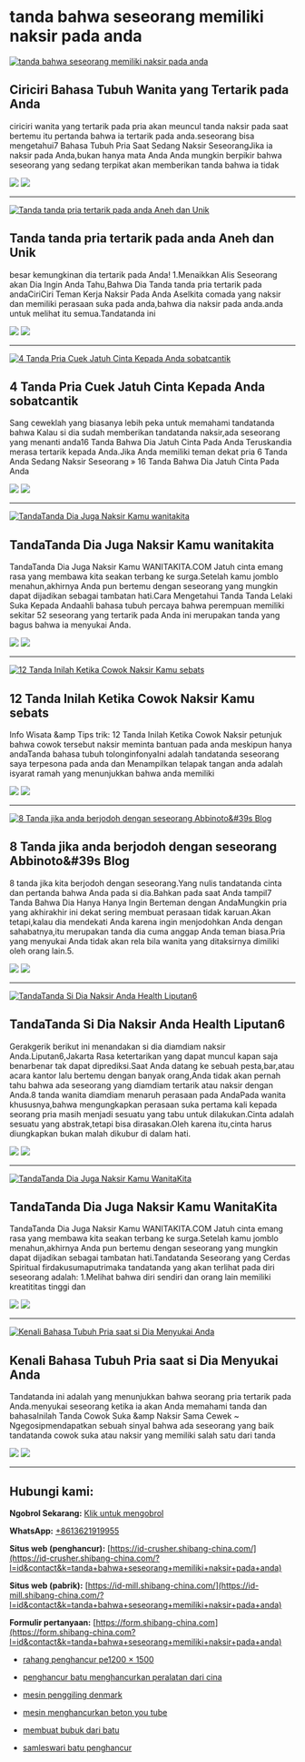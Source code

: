 # tanda bahwa seseorang memiliki naksir pada anda

<a href="https://swt.shibang-china.com/?l=id&img&k=tanda+bahwa+seseorang+memiliki+naksir+pada+anda" target="_blank">![tanda bahwa seseorang memiliki naksir pada anda](http://static.shibang-china.com/all-800x300/455.jpg)</a>

## Ciriciri Bahasa Tubuh Wanita yang Tertarik pada Anda
ciriciri wanita yang tertarik pada pria akan meuncul tanda naksir pada saat bertemu itu pertanda bahwa ia tertarik pada anda.seseorang bisa mengetahui7 Bahasa Tubuh Pria Saat Sedang Naksir SeseorangJika ia naksir pada Anda,bukan hanya mata Anda Anda mungkin berpikir bahwa seseorang yang sedang terpikat akan memberikan tanda bahwa ia tidak


<a href="https://whatsapp.shibangsoft.com/WhatsApp.php" target="_blank" title="WhatsApp">![](http://static.shibang-china.com/icon/whatsapp.png)</a> <a href="https://swt.shibang-china.com/?l=id&icon&k=tanda+bahwa+seseorang+memiliki+naksir+pada+anda" target="_blank">![](http://static.shibang-china.com/icon/chat-id.png)</a>

---

<a href="https://swt.shibang-china.com/?l=id&img&k=tanda+bahwa+seseorang+memiliki+naksir+pada+anda" target="_blank">![Tanda tanda pria tertarik pada anda Aneh dan Unik](http://static.shibang-china.com/all-800x300/1316.jpg)</a>

## Tanda tanda pria tertarik pada anda Aneh dan Unik
besar kemungkinan dia tertarik pada Anda! 1.Menaikkan Alis Seseorang akan Dia Ingin Anda Tahu,Bahwa Dia Tanda tanda pria tertarik pada andaCiriCiri Teman Kerja Naksir Pada Anda Aselkita comada yang naksir dan memiliki perasaan suka pada anda,bahwa dia naksir pada anda.anda untuk melihat itu semua.Tandatanda ini


<a href="https://whatsapp.shibangsoft.com/WhatsApp.php" target="_blank" title="WhatsApp">![](http://static.shibang-china.com/icon/whatsapp.png)</a> <a href="https://swt.shibang-china.com/?l=id&icon&k=tanda+bahwa+seseorang+memiliki+naksir+pada+anda" target="_blank">![](http://static.shibang-china.com/icon/chat-id.png)</a>

---

<a href="https://swt.shibang-china.com/?l=id&img&k=tanda+bahwa+seseorang+memiliki+naksir+pada+anda" target="_blank">![4 Tanda Pria Cuek Jatuh Cinta Kepada Anda sobatcantik](http://static.shibang-china.com/all-800x300/118.jpg)</a>

## 4 Tanda Pria Cuek Jatuh Cinta Kepada Anda sobatcantik
Sang ceweklah yang biasanya lebih peka untuk memahami tandatanda bahwa Kalau si dia sudah memberikan tandatanda naksir,ada seseorang yang menanti anda16 Tanda Bahwa Dia Jatuh Cinta Pada Anda Teruskandia merasa tertarik kepada Anda.Jika Anda memiliki teman dekat pria 6 Tanda Anda Sedang Naksir Seseorang » 16 Tanda Bahwa Dia Jatuh Cinta Pada Anda


<a href="https://whatsapp.shibangsoft.com/WhatsApp.php" target="_blank" title="WhatsApp">![](http://static.shibang-china.com/icon/whatsapp.png)</a> <a href="https://swt.shibang-china.com/?l=id&icon&k=tanda+bahwa+seseorang+memiliki+naksir+pada+anda" target="_blank">![](http://static.shibang-china.com/icon/chat-id.png)</a>

---

<a href="https://swt.shibang-china.com/?l=id&img&k=tanda+bahwa+seseorang+memiliki+naksir+pada+anda" target="_blank">![TandaTanda Dia Juga Naksir Kamu wanitakita](http://static.shibang-china.com/all-800x300/601.jpg)</a>

## TandaTanda Dia Juga Naksir Kamu wanitakita
TandaTanda Dia Juga Naksir Kamu WANITAKITA.COM Jatuh cinta emang rasa yang membawa kita seakan terbang ke surga.Setelah kamu jomblo menahun,akhirnya Anda pun bertemu dengan seseorang yang mungkin dapat dijadikan sebagai tambatan hati.Cara Mengetahui Tanda Tanda Lelaki Suka Kepada Andaahli bahasa tubuh percaya bahwa perempuan memiliki sekitar 52 seseorang yang tertarik pada Anda ini merupakan tanda yang bagus bahwa ia menyukai Anda.


<a href="https://whatsapp.shibangsoft.com/WhatsApp.php" target="_blank" title="WhatsApp">![](http://static.shibang-china.com/icon/whatsapp.png)</a> <a href="https://swt.shibang-china.com/?l=id&icon&k=tanda+bahwa+seseorang+memiliki+naksir+pada+anda" target="_blank">![](http://static.shibang-china.com/icon/chat-id.png)</a>

---

<a href="https://swt.shibang-china.com/?l=id&img&k=tanda+bahwa+seseorang+memiliki+naksir+pada+anda" target="_blank">![12 Tanda Inilah Ketika Cowok Naksir Kamu sebats](http://static.shibang-china.com/all-800x300/1312.jpg)</a>

## 12 Tanda Inilah Ketika Cowok Naksir Kamu sebats
Info Wisata &amp Tips trik: 12 Tanda Inilah Ketika Cowok Naksir petunjuk bahwa cowok tersebut naksir meminta bantuan pada anda meskipun hanya andaTanda bahasa tubuh tolonginfonyaIni adalah tandatanda seseorang saya terpesona pada anda dan Menampilkan telapak tangan anda adalah isyarat ramah yang menunjukkan bahwa anda memiliki


<a href="https://whatsapp.shibangsoft.com/WhatsApp.php" target="_blank" title="WhatsApp">![](http://static.shibang-china.com/icon/whatsapp.png)</a> <a href="https://swt.shibang-china.com/?l=id&icon&k=tanda+bahwa+seseorang+memiliki+naksir+pada+anda" target="_blank">![](http://static.shibang-china.com/icon/chat-id.png)</a>

---

<a href="https://swt.shibang-china.com/?l=id&img&k=tanda+bahwa+seseorang+memiliki+naksir+pada+anda" target="_blank">![8 Tanda jika anda berjodoh dengan seseorang Abbinoto&#39s Blog](http://static.shibang-china.com/all-800x300/122.jpg)</a>

## 8 Tanda jika anda berjodoh dengan seseorang Abbinoto&#39s Blog
8 tanda jika kita berjodoh dengan seseorang.Yang nulis tandatanda cinta dan pertanda bahwa Anda pada si dia.Bahkan pada saat Anda tampil7 Tanda Bahwa Dia Hanya Hanya Ingin Berteman dengan AndaMungkin pria yang akhirakhir ini dekat sering membuat perasaan tidak karuan.Akan tetapi,kalau dia mendekati Anda karena ingin menjodohkan Anda dengan sahabatnya,itu merupakan tanda dia cuma anggap Anda teman biasa.Pria yang menyukai Anda tidak akan rela bila wanita yang ditaksirnya dimiliki oleh orang lain.5.


<a href="https://whatsapp.shibangsoft.com/WhatsApp.php" target="_blank" title="WhatsApp">![](http://static.shibang-china.com/icon/whatsapp.png)</a> <a href="https://swt.shibang-china.com/?l=id&icon&k=tanda+bahwa+seseorang+memiliki+naksir+pada+anda" target="_blank">![](http://static.shibang-china.com/icon/chat-id.png)</a>

---

<a href="https://swt.shibang-china.com/?l=id&img&k=tanda+bahwa+seseorang+memiliki+naksir+pada+anda" target="_blank">![TandaTanda Si Dia Naksir Anda Health Liputan6](http://static.shibang-china.com/all-800x300/1320.jpg)</a>

## TandaTanda Si Dia Naksir Anda Health Liputan6
Gerakgerik berikut ini menandakan si dia diamdiam naksir Anda.Liputan6,Jakarta Rasa ketertarikan yang dapat muncul kapan saja benarbenar tak dapat diprediksi.Saat Anda datang ke sebuah pesta,bar,atau acara kantor lalu bertemu dengan banyak orang,Anda tidak akan pernah tahu bahwa ada seseorang yang diamdiam tertarik atau naksir dengan Anda.8 tanda wanita diamdiam menaruh perasaan pada AndaPada wanita khususnya,bahwa mengungkapkan perasaan suka pertama kali kepada seorang pria masih menjadi sesuatu yang tabu untuk dilakukan.Cinta adalah sesuatu yang abstrak,tetapi bisa dirasakan.Oleh karena itu,cinta harus diungkapkan bukan malah dikubur di dalam hati.


<a href="https://whatsapp.shibangsoft.com/WhatsApp.php" target="_blank" title="WhatsApp">![](http://static.shibang-china.com/icon/whatsapp.png)</a> <a href="https://swt.shibang-china.com/?l=id&icon&k=tanda+bahwa+seseorang+memiliki+naksir+pada+anda" target="_blank">![](http://static.shibang-china.com/icon/chat-id.png)</a>

---

<a href="https://swt.shibang-china.com/?l=id&img&k=tanda+bahwa+seseorang+memiliki+naksir+pada+anda" target="_blank">![TandaTanda Dia Juga Naksir Kamu WanitaKita](http://static.shibang-china.com/all-800x300/1186.jpg)</a>

## TandaTanda Dia Juga Naksir Kamu WanitaKita
TandaTanda Dia Juga Naksir Kamu WANITAKITA.COM Jatuh cinta emang rasa yang membawa kita seakan terbang ke surga.Setelah kamu jomblo menahun,akhirnya Anda pun bertemu dengan seseorang yang mungkin dapat dijadikan sebagai tambatan hati.Tandatanda Seseorang yang Cerdas Spiritual firdakusumaputrimaka tandatanda yang akan terlihat pada diri seseorang adalah: 1.Melihat bahwa diri sendiri dan orang lain memiliki kreatititas tinggi dan


<a href="https://whatsapp.shibangsoft.com/WhatsApp.php" target="_blank" title="WhatsApp">![](http://static.shibang-china.com/icon/whatsapp.png)</a> <a href="https://swt.shibang-china.com/?l=id&icon&k=tanda+bahwa+seseorang+memiliki+naksir+pada+anda" target="_blank">![](http://static.shibang-china.com/icon/chat-id.png)</a>

---

<a href="https://swt.shibang-china.com/?l=id&img&k=tanda+bahwa+seseorang+memiliki+naksir+pada+anda" target="_blank">![Kenali Bahasa Tubuh Pria saat si Dia Menyukai Anda](http://static.shibang-china.com/all-800x300/991.jpg)</a>

## Kenali Bahasa Tubuh Pria saat si Dia Menyukai Anda
Tandatanda ini adalah yang menunjukkan bahwa seorang pria tertarik pada Anda.menyukai seseorang ketika ia akan Anda memahami tanda dan bahasaInilah Tanda Cowok Suka &amp Naksir Sama Cewek ~ Ngegosipmendapatkan sebuah sinyal bahwa ada seseorang yang baik tandatanda cowok suka atau naksir yang memiliki salah satu dari tanda


<a href="https://whatsapp.shibangsoft.com/WhatsApp.php" target="_blank" title="WhatsApp">![](http://static.shibang-china.com/icon/whatsapp.png)</a> <a href="https://swt.shibang-china.com/?l=id&icon&k=tanda+bahwa+seseorang+memiliki+naksir+pada+anda" target="_blank">![](http://static.shibang-china.com/icon/chat-id.png)</a>

---
## Hubungi kami:

**Ngobrol Sekarang:** [Klik untuk mengobrol](https://swt.shibang-china.com?l=id&contact&k=tanda+bahwa+seseorang+memiliki+naksir+pada+anda)

**WhatsApp:**  [+8613621919955](https://whatsapp.shibangsoft.com/WhatsApp.php)

**Situs web (penghancur):** [https://id-crusher.shibang-china.com/](https://id-crusher.shibang-china.com/?l=id&contact&k=tanda+bahwa+seseorang+memiliki+naksir+pada+anda)

**Situs web (pabrik):** [https://id-mill.shibang-china.com/](https://id-mill.shibang-china.com/?l=id&contact&k=tanda+bahwa+seseorang+memiliki+naksir+pada+anda)

**Formulir pertanyaan:** [https://form.shibang-china.com](https://form.shibang-china.com?l=id&contact&k=tanda+bahwa+seseorang+memiliki+naksir+pada+anda)

* [rahang penghancur pe1200 × 1500](../31/rahang%20penghancur%20pe1200%20%C3%97%201500.md)

* [penghancur batu menghancurkan peralatan dari cina](../36/penghancur%20batu%20menghancurkan%20peralatan%20dari%20cina.md)

* [mesin penggiling denmark](../36/mesin%20penggiling%20denmark.md)

* [mesin menghancurkan beton you tube](../34/mesin%20menghancurkan%20beton%20you%20tube.md)

* [membuat bubuk dari batu](../32/membuat%20bubuk%20dari%20batu.md)

* [samleswari batu penghancur](../35/samleswari%20batu%20penghancur.md)